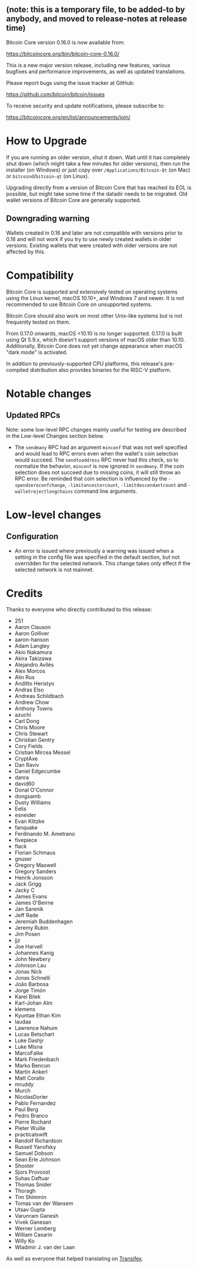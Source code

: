 ## (note: this is a temporary file, to be added-to by anybody, and moved to release-notes at release time)

Bitcoin Core version 0.16.0 is now available from:

  <https://bitcoincore.org/bin/bitcoin-core-0.16.0/>

This is a new major version release, including new features, various bugfixes
and performance improvements, as well as updated translations.

Please report bugs using the issue tracker at GitHub:

  <https://github.com/bitcoin/bitcoin/issues>

To receive security and update notifications, please subscribe to:

  <https://bitcoincore.org/en/list/announcements/join/>

How to Upgrade
==============

If you are running an older version, shut it down. Wait until it has completely
shut down (which might take a few minutes for older versions), then run the
installer (on Windows) or just copy over `/Applications/Bitcoin-Qt` (on Mac)
or `bitcoind`/`bitcoin-qt` (on Linux).

Upgrading directly from a version of Bitcoin Core that has reached its EOL is
possible, but might take some time if the datadir needs to be migrated.  Old
wallet versions of Bitcoin Core are generally supported.

Downgrading warning
-------------------

Wallets created in 0.16 and later are not compatible with versions prior to 0.16
and will not work if you try to use newly created wallets in older versions. Existing
wallets that were created with older versions are not affected by this.

Compatibility
==============

Bitcoin Core is supported and extensively tested on operating systems using
the Linux kernel, macOS 10.10+, and Windows 7 and newer.  It is not recommended
to use Bitcoin Core on unsupported systems.

Bitcoin Core should also work on most other Unix-like systems but is not
frequently tested on them.

From 0.17.0 onwards, macOS <10.10 is no longer supported.  0.17.0 is
built using Qt 5.9.x, which doesn't support versions of macOS older than
10.10.  Additionally, Bitcoin Core does not yet change appearance when
macOS "dark mode" is activated.

In addition to previously-supported CPU platforms, this release's
pre-compiled distribution also provides binaries for the RISC-V
platform.

Notable changes
===============

Updated RPCs
------------

Note: some low-level RPC changes mainly useful for testing are described in the
Low-level Changes section below.

* The `sendmany` RPC had an argument `minconf` that was not well specified and
  would lead to RPC errors even when the wallet's coin selection would succeed.
  The `sendtoaddress` RPC never had this check, so to normalize the behavior,
  `minconf` is now ignored in `sendmany`. If the coin selection does not
  succeed due to missing coins, it will still throw an RPC error. Be reminded
  that coin selection is influenced by the `-spendzeroconfchange`,
  `-limitancestorcount`, `-limitdescendantcount` and `-walletrejectlongchains`
  command line arguments.


Low-level changes
=================

Configuration
------------

* An error is issued where previously a warning was issued when a setting in
  the config file was specified in the default section, but not overridden for
  the selected network. This change takes only effect if the selected network
  is not mainnet.

Credits
=======

Thanks to everyone who directly contributed to this release:

- 251
- Aaron Clauson
- Aaron Golliver
- aaron-hanson
- Adam Langley
- Akio Nakamura
- Akira Takizawa
- Alejandro Avilés
- Alex Morcos
- Alin Rus
- Anditto Heristyo
- Andras Elso
- Andreas Schildbach
- Andrew Chow
- Anthony Towns
- azuchi
- Carl Dong
- Chris Moore
- Chris Stewart
- Christian Gentry
- Cory Fields
- Cristian Mircea Messel
- CryptAxe
- Dan Raviv
- Daniel Edgecumbe
- danra
- david60
- Donal O'Connor
- dongsamb
- Dusty Williams
- Eelis
- esneider
- Evan Klitzke
- fanquake
- Ferdinando M. Ametrano
- fivepiece
- flack
- Florian Schmaus
- gnuser
- Gregory Maxwell
- Gregory Sanders
- Henrik Jonsson
- Jack Grigg
- Jacky C
- James Evans
- James O'Beirne
- Jan Sarenik
- Jeff Rade
- Jeremiah Buddenhagen
- Jeremy Rubin
- Jim Posen
- jjz
- Joe Harvell
- Johannes Kanig
- John Newbery
- Johnson Lau
- Jonas Nick
- Jonas Schnelli
- João Barbosa
- Jorge Timón
- Karel Bílek
- Karl-Johan Alm
- klemens
- Kyuntae Ethan Kim
- laudaa
- Lawrence Nahum
- Lucas Betschart
- Luke Dashjr
- Luke Mlsna
- MarcoFalke
- Mark Friedenbach
- Marko Bencun
- Martin Ankerl
- Matt Corallo
- mruddy
- Murch
- NicolasDorier
- Pablo Fernandez
- Paul Berg
- Pedro Branco
- Pierre Rochard
- Pieter Wuille
- practicalswift
- Randolf Richardson
- Russell Yanofsky
- Samuel Dobson
- Sean Erle Johnson
- Shooter
- Sjors Provoost
- Suhas Daftuar
- Thomas Snider
- Thoragh
- Tim Shimmin
- Tomas van der Wansem
- Utsav Gupta
- Varunram Ganesh
- Vivek Ganesan
- Werner Lemberg
- William Casarin
- Willy Ko
- Wladimir J. van der Laan

As well as everyone that helped translating on [Transifex](https://www.transifex.com/bitcoin/bitcoin/).

